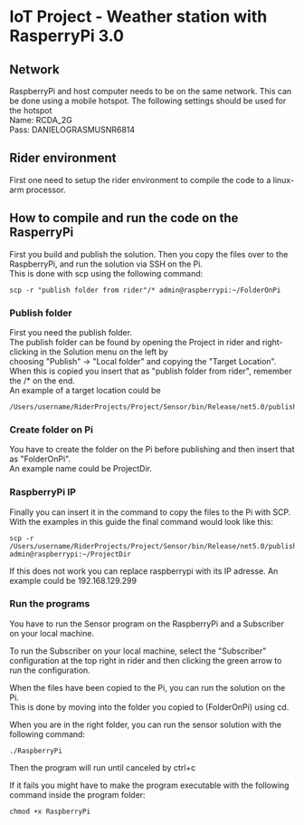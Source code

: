 # IoT Project - Weather station with RasperryPi 3.0

## Network
RaspberryPi and host computer needs to be on the same network. This can be done using a mobile hotspot.
The following settings should be used for the hotspot  
Name: RCDA_2G  
Pass: DANIELOGRASMUSNR6814

## Rider environment
First one need to setup the rider environment to compile the code to a linux-arm processor.

## How to compile and run the code on the RasperryPi
First you build and publish the solution.
Then you copy the files over to the RaspberryPi, and run the solution via SSH on the Pi.  
This is done with scp using the following command:
```
scp -r "publish folder from rider"/* admin@raspberrypi:~/FolderOnPi
```

### Publish folder
First you need the publish folder.  
The publish folder can be found by opening the Project in rider and right-clicking in the Solution menu on the left by  
choosing "Publish" -> "Local folder" and copying the "Target Location". 
When this is copied you insert that as "publish folder from rider", remember the /* on the end.  
An example of a target location could be 
```
/Users/username/RiderProjects/Project/Sensor/bin/Release/net5.0/publish
```
### Create folder on Pi
You have to create the folder on the Pi before publishing and then insert that as "FolderOnPi".  
An example name could be ProjectDir.

### RaspberryPi IP

Finally you can insert it in the command to copy the files to the Pi with SCP. With the examples in this guide the final command would look like this:
```
scp -r /Users/username/RiderProjects/Project/Sensor/bin/Release/net5.0/publish/* admin@raspberrypi:~/ProjectDir
```
If this does not work you can replace raspberrypi with its IP adresse. An example could be 192.168.129.299
### Run the programs

You have to run the Sensor program on the RaspberryPi and a Subscriber on your local machine.  

To run the Subscriber on your local machine, select the "Subscriber" configuration at the top right in rider and then clicking the green arrow to run the configuration.

When the files have been copied to the Pi, you can run the solution on the Pi.  
This is done by moving into the folder you copied to (FolderOnPi) using cd.  

When you are in the right folder, you can run the sensor solution with the following command:
```
./RaspberryPi
```

Then the program will run until canceled by ctrl+c

If it fails you might have to make the program executable with the following command inside the program folder:
```
chmod +x RaspberryPi
```
